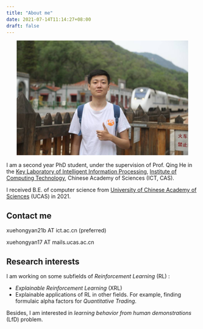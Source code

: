 ```yaml
---
title: "About me"
date: 2021-07-14T11:14:27+08:00
draft: false
---
```


 <div align="center"><img src="https://raw.githubusercontent.com/xuehongyanL/images/main/xhy.jpg" width = "450" height = "300" alt="薛泓彦" /></div>


I am a second year PhD student, under the supervision of Prof. Qing He in the [Key Laboratory of Intelligent Information Processing](http://iip.ict.ac.cn/), [Institute of Computing Technology](http://www.ict.ac.cn/), Chinese Academy of Sciences (ICT, CAS). 

I received B.E. of computer science from [University of Chinese Academy of Sciences](http://www.ucas.ac.cn) (UCAS) in 2021.

## Contact me

xuehongyan21b AT ict.ac.cn (preferred)

xuehongyan17 AT mails.ucas.ac.cn

## Research interests

I am working on some subfields of *Reinforcement Learning* (RL) : 

- *Explainable Reinforcement Learning* (XRL)
- Explainable applications of RL in other fields. For example, finding formulaic alpha factors for *Quantitative Trading*.

Besides, I am interested in *learning behavior from human demonstrations* (LfD) problem.